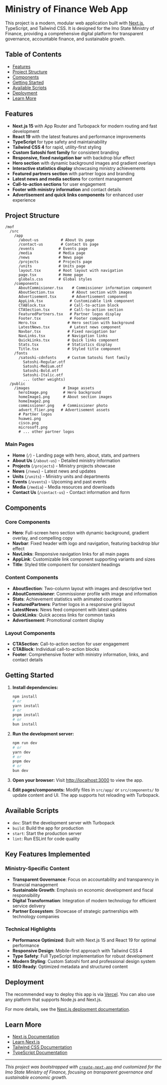 # Ministry of Finance Web App

This project is a modern, modular web application built with [Next.js](https://nextjs.org), TypeScript, and Tailwind CSS. It is designed for the Imo State Ministry of Finance, providing a comprehensive digital platform for transparent governance, accountable finance, and sustainable growth.

## Table of Contents
- [Features](#features)
- [Project Structure](#project-structure)
- [Components](#components)
- [Getting Started](#getting-started)
- [Available Scripts](#available-scripts)
- [Deployment](#deployment)
- [Learn More](#learn-more)

## Features
- **Next.js 15** with App Router and Turbopack for modern routing and fast development
- **React 19** with the latest features and performance improvements
- **TypeScript** for type safety and maintainability
- **Tailwind CSS 4** for rapid, utility-first styling
- **Custom Satoshi font family** for consistent branding
- **Responsive, fixed navigation bar** with backdrop blur effect
- **Hero section** with dynamic background images and gradient overlays
- **Interactive statistics display** showcasing ministry achievements
- **Featured partners section** with partner logos and branding
- **Latest news and media sections** for content management
- **Call-to-action sections** for user engagement
- **Footer with ministry information** and contact details
- **Advertisement and quick links components** for enhanced user experience

## Project Structure
```
/mof
  /src
    /app
      /about-us          # About Us page
      /contact-us        # Contact Us page
      /events           # Events page
      /media            # Media page
      /news             # News page
      /projects         # Projects page
      /units            # Units page
      layout.tsx        # Root layout with navigation
      page.tsx          # Home page
      globals.css       # Global styles
    /components
      AboutCommisioner.tsx    # Commissioner information component
      AboutSection.tsx        # About section with images
      Advertisement.tsx       # Advertisement component
      AppLink.tsx            # Customizable link component
      CTABlock.tsx           # Call-to-action block
      CTASection.tsx         # Call-to-action section
      FeaturedPartners.tsx   # Partner logos display
      Footer.tsx             # Footer component
      Hero.tsx              # Hero section with background
      LatestNews.tsx         # Latest news component
      Navbar.tsx            # Fixed navigation bar
      NavLinks.tsx          # Navigation links
      QuickLinks.tsx        # Quick links component
      Stats.tsx             # Statistics display
      Title.tsx             # Styled title component
    /fonts
      /satoshi-cdnfonts     # Custom Satoshi font family
        Satoshi-Regular.otf
        Satoshi-Medium.otf
        Satoshi-Bold.otf
        Satoshi-Italic.otf
        ... (other weights)
  /public
    /images               # Image assets
      heroImage.png       # Hero background
      homeImage1.png      # About section images
      homeImage2.png
      commissioner.png    # Commissioner photo
      advert_flier.png   # Advertisement assets
      # Partner logos
      huawei.png
      cisco.png
      microsoft.png
      # ... other partner logos
```

### Main Pages
- **Home** (`/`) - Landing page with hero, about, stats, and partners
- **About Us** (`/about-us`) - Detailed ministry information
- **Projects** (`/projects`) - Ministry projects showcase
- **News** (`/news`) - Latest news and updates
- **Units** (`/units`) - Ministry units and departments
- **Events** (`/events`) - Upcoming and past events
- **Media** (`/media`) - Media resources and downloads
- **Contact Us** (`/contact-us`) - Contact information and form

## Components

### Core Components
- **Hero**: Full-screen hero section with dynamic background, gradient overlay, and compelling copy
- **Navbar**: Fixed header with logo and navigation, featuring backdrop blur effect
- **NavLinks**: Responsive navigation links for all main pages
- **AppLink**: Customizable link component supporting variants and sizes
- **Title**: Styled title component for consistent headings

### Content Components
- **AboutSection**: Two-column layout with images and descriptive text
- **AboutCommisioner**: Commissioner profile with image and information
- **Stats**: Achievement statistics with animated counters
- **FeaturedPartners**: Partner logos in a responsive grid layout
- **LatestNews**: News feed component with latest updates
- **QuickLinks**: Quick access links for common tasks
- **Advertisement**: Promotional content display

### Layout Components
- **CTASection**: Call-to-action section for user engagement
- **CTABlock**: Individual call-to-action blocks
- **Footer**: Comprehensive footer with ministry information, links, and contact details

## Getting Started

1. **Install dependencies:**
   ```bash
   npm install
   # or
   yarn install
   # or
   pnpm install
   # or
   bun install
   ```

2. **Run the development server:**
   ```bash
   npm run dev
   # or
   yarn dev
   # or
   pnpm dev
   # or
   bun dev
   ```

3. **Open your browser:**
   Visit [http://localhost:3000](http://localhost:3000) to view the app.

4. **Edit pages/components:**
   Modify files in `src/app/` or `src/components/` to update content and UI. The app supports hot reloading with Turbopack.

## Available Scripts
- `dev`: Start the development server with Turbopack
- `build`: Build the app for production
- `start`: Start the production server
- `lint`: Run ESLint for code quality

## Key Features Implemented

### Ministry-Specific Content
- **Transparent Governance**: Focus on accountability and transparency in financial management
- **Sustainable Growth**: Emphasis on economic development and fiscal responsibility
- **Digital Transformation**: Integration of modern technology for efficient service delivery
- **Partner Ecosystem**: Showcase of strategic partnerships with technology companies

### Technical Highlights
- **Performance Optimized**: Built with Next.js 15 and React 19 for optimal performance
- **Responsive Design**: Mobile-first approach with Tailwind CSS 4
- **Type Safety**: Full TypeScript implementation for robust development
- **Modern Styling**: Custom Satoshi font and professional design system
- **SEO Ready**: Optimized metadata and structured content

## Deployment
The recommended way to deploy this app is via [Vercel](https://vercel.com/). You can also use any platform that supports Node.js and Next.js.

For more details, see the [Next.js deployment documentation](https://nextjs.org/docs/app/building-your-application/deploying).

## Learn More
- [Next.js Documentation](https://nextjs.org/docs)
- [Learn Next.js](https://nextjs.org/learn)
- [Tailwind CSS Documentation](https://tailwindcss.com/docs)
- [TypeScript Documentation](https://www.typescriptlang.org/docs/)

---

_This project was bootstrapped with [`create-next-app`](https://nextjs.org/docs/app/api-reference/cli/create-next-app) and customized for the Imo State Ministry of Finance, focusing on transparent governance and sustainable economic growth._
